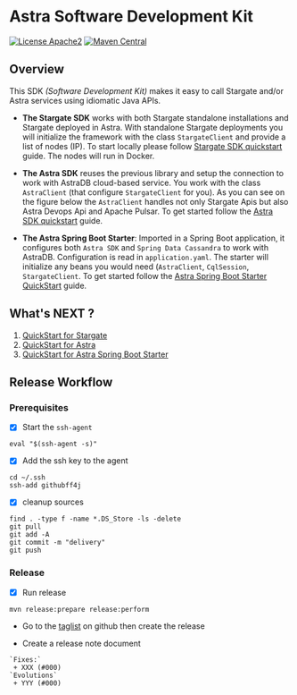 # Astra Software Development Kit

[![License Apache2](https://img.shields.io/hexpm/l/plug.svg)](http://www.apache.org/licenses/LICENSE-2.0)
[![Maven Central](https://maven-badges.herokuapp.com/maven-central/com.datastax.astra/astra-sdk/badge.svg)](https://maven-badges.herokuapp.com/maven-central/com.datastax.astra/astra-sdk/)

## Overview

This SDK *(Software Development Kit)* makes it easy to call Stargate and/or Astra services using idiomatic Java APIs. 

- **The Stargate SDK** works with both Stargate standalone installations and Stargate deployed in Astra. With standalone Stargate deployments you will initialize the framework with the class `StargateClient` and provide a list of nodes (IP). To start locally please follow [Stargate SDK quickstart](https://github.com/datastax/astra-sdk-java/wiki/Stargate-SDK-Quickstart) guide. The nodes will run in Docker.

- **The Astra SDK** reuses the previous library and setup the connection to work with AstraDB cloud-based service. You work with the class `AstraClient` (that configure `StargateClient` for you). As you can see on the figure below the `AstraClient` handles not only Stargate Apis but also Astra Devops Api and Apache Pulsar. To get started follow the [Astra SDK quickstart](https://github.com/datastax/astra-sdk-java/wiki/Astra-SDK-Quickstart) guide.

- **The Astra Spring Boot Starter**: Imported in a Spring Boot application, it configures both `Astra SDK` and `Spring Data Cassandra` to work with AstraDB. Configuration is read in `application.yaml`. The starter will initialize any beans you would need (`AstraClient`, `CqlSession`, `StargateClient`. To get started follow the [Astra Spring Boot Starter QuickStart](https://github.com/datastax/astra-sdk-java/wiki/Spring-Boot-Starter-Quickstart) guide.

## What's NEXT ?

1. [QuickStart for Stargate](https://github.com/datastax/astra-sdk-java/wiki/Stargate-SDK-Quickstart)
2. [QuickStart for Astra](https://github.com/datastax/astra-sdk-java/wiki/Astra-SDK-Quickstart)
3. [QuickStart for Astra Spring Boot Starter](https://github.com/datastax/astra-sdk-java/wiki/Spring-Boot-Starter-Quickstart)

## Release Workflow

### Prerequisites

- [x] Start the `ssh-agent` 

```console
eval "$(ssh-agent -s)"
```
- [x] Add the ssh key to the agent

```console
cd ~/.ssh
ssh-add githubff4j
```

- [x] cleanup sources

```console
find . -type f -name *.DS_Store -ls -delete
git pull
git add -A
git commit -m "delivery"
git push
```

### Release

- [x] Run release 
```
mvn release:prepare release:perform
```

- Go to the [taglist](https://github.com/datastax/astra-sdk-java/tags) on github then create the release

- Create a release note document
```
`Fixes:`
 + XXX (#000)
`Evolutions`
 + YYY (#000)
```
